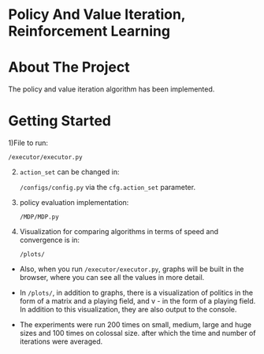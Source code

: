 # Policy And Value Iteration, Reinforcement Learning

# About The Project

The policy and value iteration algorithm has been implemented.


# Getting Started
      
1)File to run: 
    
    /executor/executor.py
 
2) `action_set` can be changed in:

      `/configs/config.py` via the `cfg.action_set` parameter.

3) policy evaluation implementation:

      `/MDP/MDP.py`

3) Visualization for comparing algorithms in terms of speed and convergence is in:
   
   `/plots/`

- Also, when you run `/executor/executor.py`, graphs will be built in the browser, where you can see all the values in more detail.

- In `/plots/`, in addition to graphs, there is a visualization of politics in the form of a matrix and a playing field, and v - in the form of a playing field. In addition to this visualization, they are also output to the console.

- The experiments were run 200 times on small, medium, large and huge sizes and 100 times on colossal size.
after which the time and number of iterations were averaged.
